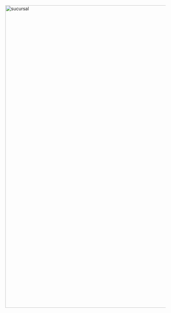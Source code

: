 <img width="948" alt="sucursal" src="https://github.com/VidaInformatico/Sistema-de-Venta-Multi-Sucursal-Codeigniter-4-y-Mysql/assets/71534078/f501c39b-7f1c-4d03-993a-970bc8b2c700">
